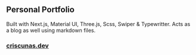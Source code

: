 ## Personal Portfolio

Built with Next.js, Material UI, Three.js, Scss, Swiper & Typewritter. Acts as a blog as well using markdown files. 

### [criscunas.dev](criscunas.dev)
